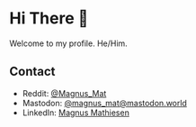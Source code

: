 # Hi There 👋

Welcome to my profile. He/Him.

## Contact

- Reddit: [@Magnus_Mat](https://www.reddit.com/user/Magnus_Mat/)
- Mastodon: [@magnus_mat@mastodon.world](https://mastodon.world/@magnus_mat)
- LinkedIn: [Magnus Mathiesen](https://www.linkedin.com/in/magnus-mathiesen-it)
